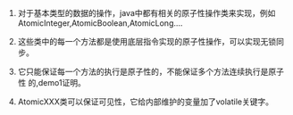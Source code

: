 1) 对于基本类型的数据的操作，java中都有相关的原子性操作类来实现，例如
AtomicInteger,AtomicBoolean,AtomicLong....

2) 这些类中的每一个方法都是使用底层指令实现的原子性操作，可以实现无锁同步。

3) 它只能保证每一个方法的执行是原子性的，不能保证多个方法连续执行是原子性
的,demo1证明。

4) AtomicXXX类可以保证可见性，它给内部维护的变量加了volatile关键字。